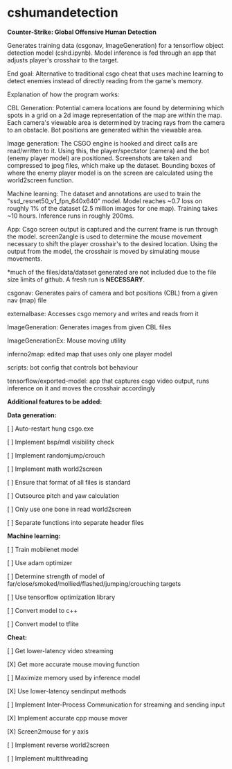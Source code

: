 # cshumandetection
**Counter-Strike: Global Offensive Human Detection**  

Generates training data (csgonav, ImageGeneration) for a tensorflow object detection model (cshd.ipynb). Model inference is fed through an app that adjusts player's crosshair to the target.  

End goal: Alternative to traditional csgo cheat that uses machine learning to detect enemies instead of directly reading from the game's memory.  

Explanation of how the program works:  

CBL Generation: Potential camera locations are found by determining which spots in a grid on a 2d image representation of the map are within the map. Each camera's viewable area is determined by tracing rays from the camera to an obstacle. Bot positions are generated within the viewable area.  

Image generation: The CSGO engine is hooked and direct calls are read/written to it. Using this, the player/spectator (camera) and the bot (enemy player model) are positioned. Screenshots are taken and compressed to jpeg files, which make up the dataset. Bounding boxes of where the enemy player model is on the screen are calculated using the world2screen function.  

Machine learning: The dataset and annotations are used to train the "ssd_resnet50_v1_fpn_640x640" model. Model reaches ~0.7 loss on roughly 1% of the dataset (2.5 million images for one map). Training takes ~10 hours. Inference runs in roughly 200ms.  

App: Csgo screen output is captured and the current frame is run through the model. screen2angle is used to determine the mouse movement necessary to shift the player crosshair's to the desired location. Using the output from the model, the crosshair is moved by simulating mouse movements.  

*much of the files/data/dataset generated are not included due to the file size limits of github. A fresh run is __NECESSARY__.  

csgonav: Generates pairs of camera and bot positions (CBL) from a given nav (map) file  

externalbase: Accesses csgo memory and writes and reads from it  

ImageGeneration: Generates images from given CBL files  

ImageGenerationEx: Mouse moving utility  

inferno2map: edited map that uses only one player model  

scripts: bot config that controls bot behaviour  

tensorflow/exported-model: app that captures csgo video output, runs inference on it and moves the crosshair accordingly  

**Additional features to be added:**  

**Data generation:**  

[ ] Auto-restart hung csgo.exe

[ ] Implement bsp/mdl visibility check

[ ] Implement randomjump/crouch

[ ] Implement math world2screen

[ ] Ensure that format of all files is standard

[ ] Outsource pitch and yaw calculation

[ ] Only use one bone in read world2screen

[ ] Separate functions into separate header files

  

**Machine learning:**  

[ ] Train mobilenet model

[ ] Use adam optimizer

[ ] Determine strength of model of far/close/smoked/mollied/flashed/jumping/crouching targets

[ ] Use tensorflow optimization library

[ ] Convert model to c++

[ ] Convert model to tflite

  

**Cheat:**  

[ ] Get lower-latency video streaming

[X] Get more accurate mouse moving function

[ ] Maximize memory used by inference model

[X] Use lower-latency sendinput methods

[ ] Implement Inter-Process Communication for streaming and sending input

[X] Implement accurate cpp mouse mover

[X] Screen2mouse for y axis

[ ] Implement reverse world2screen

[ ] Implement multithreading
